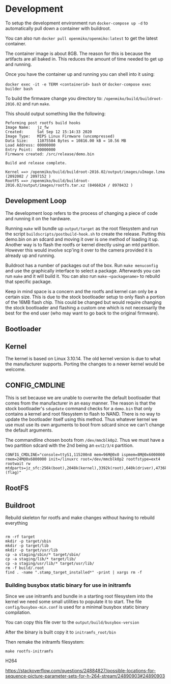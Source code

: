 # Development


To setup the development environment run `docker-compose up -d` to automatically pull down a container with buildroot.

You can also run `docker pull openmiko/openmiko:latest` to get the latest container. 

The container image is about 8GB. The reason for this is because the artifacts are all baked in.
This reduces the amount of time needed to get up and running.

Once you have the container up and running you can shell into it using:

`docker exec -it -e TERM <containerid> bash` or
`docker-compose exec builder bash`

To build the firmware change you directory to:
`/openmiko/build/buildroot-2016.02` and run `make`.

This should output something like the following:

```
Peforming post rootfs build hooks
Image Name:   jz_fw
Created:      Sat Sep 12 15:14:33 2020
Image Type:   MIPS Linux Firmware (uncompressed)
Data Size:    11075584 Bytes = 10816.00 kB = 10.56 MB
Load Address: 00000000
Entry Point:  00000000
Firmware created: /src/release/demo.bin

Build and release complete.

Kernel ==> /openmiko/build/buildroot-2016.02/output/images/uImage.lzma (2092002 / 2097152 )
RootFS ==> /openmiko/build/buildroot-2016.02/output/images/rootfs.tar.xz (8466824 / 8978432 )
```

## Development Loop

The development loop refers to the process of changing a piece of code and running it on the hardware.

Running `make` will bundle up `output/target` as the root filesystem and run the script `buildscripts/postbuild-hook.sh` to create the release. Putting this demo.bin on an sdcard and moving it over is one method of loading it up. Another way is to flash the rootfs or kernel directly using an mtd partition. However this would involve scp'ing it over to the camera provided it is already up and running.


Buildroot has a number of packages out of the box. Run `make menuconfig` and use the graphically interface to select a package. Afterwards you can run `make` and it will build it. You can also run `make-<packagename>` to rebuild that specific package.

Keep in mind space is a concern and the rootfs and kernel can only be a certain size. This is due to the stock bootloader setup to only flash a portion of the 16MB flash chip. This could be changed but would require changing the stock bootloader and flashing a custom one which is not necessarily the best for the end user (who may want to go back to the original firmware).



## Bootloader



## Kernel

The kernel is based on Linux 3.10.14. The old kernel version is due to what the manufacturer supports. Porting the changes to a newer kernel would be welcome.



CONFIG_CMDLINE
---

This is set because we are unable to overwrite the default bootloader that comes from the manufacturer in an easy manner. The reason is that the stock bootloader's `sdupdate` command checks for a `demo.bin` that only contains a kernel and root filesystem to flash to NAND. There is no way to update the bootloader itself using this method. Thus whatever kernel we use must use its own arguments to boot from sdcard since we can't change the default arguments.

The commandline chosen boots from `/dev/mmcblk0p2`. Thus we must have a two partition sdcard with the 2nd being an `ext2/3/4` partition.

```
CONFIG_CMDLINE="console=ttyS1,115200n8 mem=96M@0x0 ispmem=8M@0x6000000 rmem=24M@0x6800000 init=/linuxrc root=/dev/mmcblk0p2 rootfstype=ext4 rootwait rw mtdparts=jz_sfc:256k(boot),2048k(kernel),3392k(root),640k(driver),4736k(appfs),2048k(backupk),640k(backupd),2048k(backupa),256k(config),256k(para),-(flag)"
```

## RootFS




## Buildroot

Rebuild skeleton for rootfs and make changes without having to rebuild everything

```

rm -rf target
mkdir -p target/sbin
mkdir -p target/lib
mkdir -p target/usr/lib
cp -a staging/sbin/* target/sbin/
cp -a staging/lib/* target/lib/
cp -a staging/usr/lib/* target/usr/lib/
rm -f build/.root
find . -name ".stamp_target_installed*" -print | xargs rm -f
```





### Building busybox static binary for use in initramfs

Since we use initramfs and bundle in a starting root filesystem into the kernel we need some small utilities to populate it to start. The file `config/busybox-min.conf` is used for a minimal busybox static binary compilation.

You can copy this file over to the `output/build/busybox-version`

After the binary is built copy it to `initramfs_root/bin`

Then remake the initramfs filesystem:

```
make rootfs-initramfs
```



H264

https://stackoverflow.com/questions/24884827/possible-locations-for-sequence-picture-parameter-sets-for-h-264-stream/24890903#24890903




